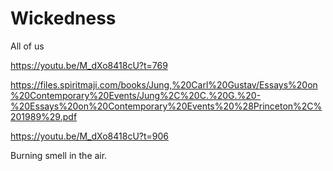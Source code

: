# Wickedness 

All of us    

https://youtu.be/M_dXo8418cU?t=769

https://files.spiritmaji.com/books/Jung,%20Carl%20Gustav/Essays%20on%20Contemporary%20Events/Jung%2C%20C.%20G.%20-%20Essays%20on%20Contemporary%20Events%20%28Princeton%2C%201989%29.pdf


https://youtu.be/M_dXo8418cU?t=906

Burning smell in the air. 

